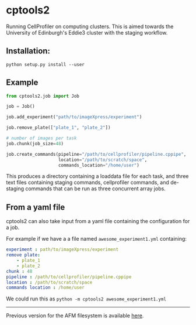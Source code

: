 # cptools2

Running CellProfiler on computing clusters. This is aimed towards the University of Edinburgh's Eddie3 cluster with the staging workflow.

## Installation:
`python setup.py install --user`

## Example
```python
from cptools2.job import Job

job = Job()

job.add_experiment("path/to/imageXpress/experiment")

job.remove_plate(["plate_1", "plate_2"])

# number of images per task
job.chunk(job_size=48)

job.create_commands(pipeline="/path/to/cellprofiler/pipeline.cppipe",
                    location="/path/to/scratch/space",
                    commands_location="/home/user")
```

This produces a directory containing a loaddata file for each task, and three text files containing staging commands, cellprofiler commands, and de-staging commands that can be run as three concurrent array jobs.


## From a yaml file

cptools2 can also take input from a yaml file containing the configuration for a job.

For example if we have a a file named `awesome_experiment1.yml` containing:
```yaml
experiment : path/to/imageXpress/experiment
remove plate:
    - plate_1
    - plate_2
chunk : 48
pipeline : /path/to/cellprofiler/pipeline.cppipe
location : /path/to/scratch/space
commands location : /home/user
```

We could run this as `python -m cptools2 awesome_experiment1.yml`

--------------------------

Previous version for the AFM filesystem is available [here](https://github.com/swarchal/CP_tools).


